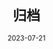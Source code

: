 ---
title: "归档"
date: 2023-07-21
layout: "archives"
slug: "archives"
menu:
    main:
        weight: 2
        params: 
            icon: archives
---